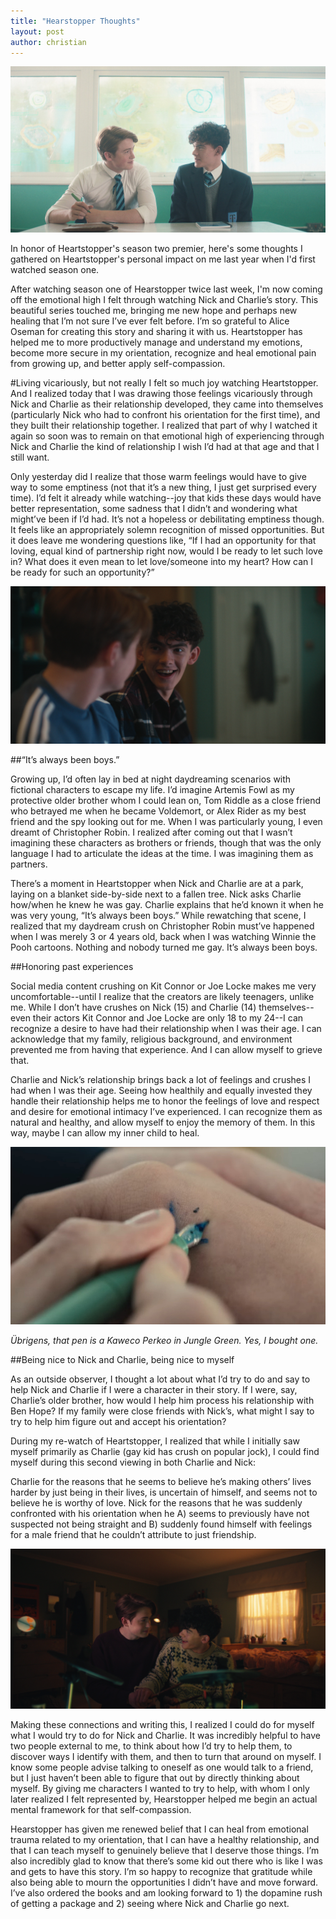 ```yaml
---
title: "Hearstopper Thoughts"
layout: post
author: christian
---
```


![Heartstopper Cover Photo](/assets/heartstopper_cover.jpg)

In honor of Heartstopper's season two premier, here's some thoughts I gathered on Heartstopper's personal impact on me last year when I'd first watched season one.


After watching season one of Hearstopper twice last week, I'm now coming off the emotional high I felt through watching Nick and Charlie’s story. This beautiful series touched me, bringing me new hope and perhaps new healing that I’m not sure I’ve ever felt before. I’m so grateful to Alice Oseman for creating this story and sharing it with us. Heartstopper has helped me to more productively manage and understand my emotions, become more secure in my orientation, recognize and heal emotional pain from growing up, and better apply self-compassion.

#Living vicariously, but not really
I felt so much joy watching Heartstopper. And I realized today that I was drawing those feelings vicariously through Nick and Charlie as their relationship developed, they came into themselves (particularly Nick who had to confront his orientation for the first time), and they built their relationship together. I realized that part of why I watched it again so soon was to remain on that emotional high of experiencing through Nick and Charlie the kind of relationship I wish I’d had at that age and that I still want.

Only yesterday did I realize that those warm feelings would have to give way to some emptiness (not that it’s a new thing, I just get surprised every time). I’d felt it already while watching--joy that kids these days would have better representation, some sadness that I didn’t and wondering what might’ve been if I’d had. It’s not a hopeless or debilitating emptiness though. It feels like an appropriately solemn recognition of missed opportunities. But it does leave me wondering questions like, “If I had an opportunity for that loving, equal kind of partnership right now, would I be ready to let such love in? What does it even mean to let love/someone into my heart? How can I be ready for such an opportunity?”

![Heartstopper Proper Nerd Scene](/assets/heartstopper_nerd.png)

##“It’s always been boys.”

Growing up, I’d often lay in bed at night daydreaming scenarios with fictional characters to escape my life. I’d imagine Artemis Fowl as my protective older brother whom I could lean on, Tom Riddle as a close friend who betrayed me when he became Voldemort, or Alex Rider as my best friend and the spy looking out for me. When I was particularly young, I even dreamt of Christopher Robin. I realized after coming out that I wasn’t imagining these characters as brothers or friends, though that was the only language I had to articulate the ideas at the time. I was imagining them as partners.

There’s a moment in Heartstopper when Nick and Charlie are at a park, laying on a blanket side-by-side next to a fallen tree. Nick asks Charlie how/when he knew he was gay. Charlie explains that he’d known it when he was very young, “It’s always been boys.” While rewatching that scene, I realized that my daydream crush on Christopher Robin must’ve happened when I was merely 3 or 4 years old, back when I was watching Winnie the Pooh cartoons. Nothing and nobody turned me gay. It’s always been boys.

##Honoring past experiences

Social media content crushing on Kit Connor or Joe Locke makes me very uncomfortable--until I realize that the creators are likely teenagers, unlike me. While I don’t have crushes on Nick (15) and Charlie (14) themselves--even their actors Kit Connor and Joe Locke are only 18 to my 24--I can recognize a desire to have had their relationship when I was their age. I can acknowledge that my family, religious background, and environment prevented me from having that experience. And I can allow myself to grieve that.

Charlie and Nick’s relationship brings back a lot of feelings and crushes I had when I was their age. Seeing how healthily and equally invested they handle their relationship helps me to honor the feelings of love and respect and desire for emotional intimacy I’ve experienced. I can recognize them as natural and healthy, and allow myself to enjoy the memory of them. In this way, maybe I can allow my inner child to heal.

![Nick Draws Smile on Charlie's Hand](/assets/hearstopper_smiledraw.jpg)

_Übrigens, that pen is a Kaweco Perkeo in Jungle Green. Yes, I bought one._

##Being nice to Nick and Charlie, being nice to myself

As an outside observer, I thought a lot about what I’d try to do and say to help Nick and Charlie if I were a character in their story. If I were, say, Charlie’s older brother, how would I help him process his relationship with Ben Hope? If my family were close friends with Nick’s, what might I say to try to help him figure out and accept his orientation? 

During my re-watch of Heartstopper, I realized that while I initially saw myself primarily as Charlie (gay kid has crush on popular jock), I could find myself during this second viewing in both Charlie and Nick:

Charlie for the reasons that he seems to believe he’s making others’ lives harder by just being in their lives, is uncertain of himself, and seems not to believe he is worthy of love. 
Nick for the reasons that he was suddenly confronted with his orientation when he A) seems to previously have not suspected not being straight and B) suddenly found himself with feelings for a male friend that he couldn’t attribute to just friendship.

![Hearstopper Drum Scene](/assets/heartstopper_drumscene.png)

Making these connections and writing this, I realized I could do for myself what I would try to do for Nick and Charlie. It was incredibly helpful to have two people external to me, to think about how I’d try to help them, to discover ways I identify with them, and then to turn that around on myself. I know some people advise talking to oneself as one would talk to a friend, but I just haven’t been able to figure that out by directly thinking about myself. By giving me characters I wanted to try to help, with whom I only later realized I felt represented by, Hearstopper helped me begin an actual mental framework for that self-compassion.

Hearstopper has given me renewed belief that I can heal from emotional trauma related to my orientation, that I can have a healthy relationship, and that I can teach myself to genuinely believe that I deserve those things. I’m also incredibly glad to know that there’s some kid out there who is like I was and gets to have this story. I’m so happy to recognize that gratitude while also being able to mourn the opportunities I didn’t have and move forward. I’ve also ordered the books and am looking forward to 1) the dopamine rush of getting a package and 2) seeing where Nick and Charlie go next.


